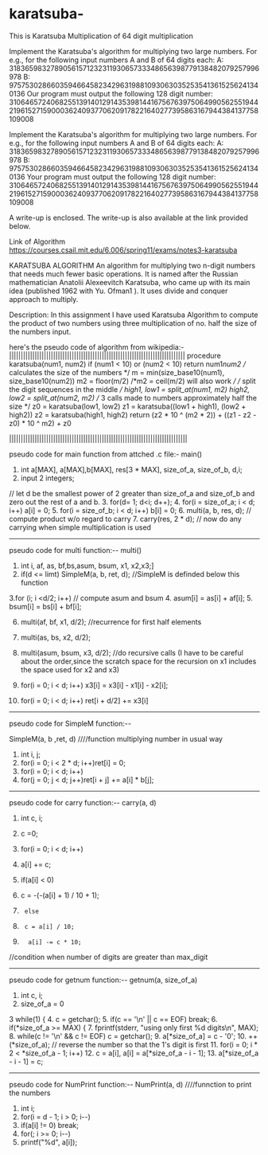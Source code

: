 # karatsuba-
This is Karatsuba Multiplication of 64 digit multiplication


Implement the Karatsuba's algorithm for multiplying two large numbers. 
For e.g., for the following input numbers A and B of 64 digits each:
A: 3183659832789056157123231193065733348656398779138482079257996978
B: 9757530286603594664582342963198810930630352535413615256241340136
Our program must output the following 128 digit number:
31064657240682551391401291435398144167567639750649905625519442196152715900036240937706209178221640277395863167944384137758109008

Implement the Karatsuba's algorithm for multiplying two large numbers. 
For e.g., for the following input numbers A and B of 64 digits each:
A: 3183659832789056157123231193065733348656398779138482079257996978
B: 9757530286603594664582342963198810930630352535413615256241340136
Your program must output the following 128 digit number:
31064657240682551391401291435398144167567639750649905625519442196152715900036240937706209178221640277395863167944384137758109008

A write-up is enclosed. The write-up is also available at the link provided below.


Link of Algorithm
https://courses.csail.mit.edu/6.006/spring11/exams/notes3-karatsuba


KARATSUBA ALGORITHM
An algorithm for multiplying two n-digit numbers that needs much fewer basic operations. It is named
after the Russian mathematician Anatolii Alexeevitch Karatsuba, who came up with its main idea
(published 1962 with Yu. Ofman1 ). It uses divide and conquer approach to multiply.


Description: In this assignment I have used Karatsuba Algorithm to compute the product of two numbers using three multiplication of no. half the size of the numbers  input. 


here's the pseudo code of algorithm from wikipedia:-
||||||||||||||||||||||||||||||||||||||||||||||||||||||||||||||||||||||||||||
procedure karatsuba(num1, num2)
  if (num1 < 10) or (num2 < 10)
    return num1*num2
  /* calculates the size of the numbers */
  m = min(size_base10(num1), size_base10(num2))
  m2 = floor(m/2)
  /*m2 = ceil(m/2) will also work */
  /* split the digit sequences in the middle */
  high1, low1 = split_at(num1, m2)
  high2, low2 = split_at(num2, m2)
  /* 3 calls made to numbers approximately half the size */
  z0 = karatsuba(low1, low2)
  z1 = karatsuba((low1 + high1), (low2 + high2))
  z2 = karatsuba(high1, high2)
  return (z2 * 10 ^ (m2 * 2)) + ((z1 - z2 - z0) * 10 ^ m2) + z0

|||||||||||||||||||||||||||||||||||||||||||||||||||||||||||||||||||||||||||||

pseudo code for main function from attched .c file:-
main()
1. int a[MAX], a[MAX],b[MAX], res[3 * MAX], size_of_a, size_of_b, d,i;
2. input 2 integers;

// let d be the smallest power of 2 greater than size_of_a and size_of_b and zero out the rest of a and b.
3. for(d= 1; d<i; d++);
4. for(i = size_of_a; i < d; i++) a[i] = 0;
5. for(i = size_of_b; i < d; i++) b[i] = 0;
6. multi(a, b, res, d);
 // compute product w/o regard to carry
7. carry(res, 2 * d);
 // now do any carrying when simple multiplication is used


--------------------------------------------------------------

pseudo code for multi function:--
multi()

1. int i, af, as, bf,bs,asum, bsum, x1, x2,x3;]
2. if(d <= limt) SimpleM(a, b, ret, d);
 //SimpleM is definded below this function

3.for (i; i <d/2; i++)
// compute asum and bsum
  4. asum[i] = as[i] + af[i];
  5.  bsum[i] = bs[i] + bf[i];

6. multi(af, bf, x1, d/2); //recurrence for first half elements
 7.   multi(as, bs, x2, d/2);
 8.   multi(asum, bsum, x3, d/2);
//do recursive calls (I have to be careful about the order,since the scratch space for the recursion on x1 includes the space used for x2 and x3)

9. for(i = 0; i < d; i++) x3[i] = x3[i] - x1[i] - x2[i];
  10.   for(i = 0; i < d; i++) ret[i + d/2] += x3[i]


--------------------------------------------------------------
pseudo code for SimpleM function:--

SimpleM(a, b ,ret, d) ////function multiplying number in usual way
1. int i, j;
2. for(i = 0; i < 2 * d; i++)ret[i] = 0;
3. for(i = 0; i < d; i++) 
4.   for(j = 0; j < d; j++)ret[i + j] += a[i] * b[j];


--------------------------------------------------------------
pseudo code for carry function:--
carry(a, d)
1. int c, i;
2. c =0;
3. for(i = 0; i < d; i++) 
4.	a[i] += c;
5.  if(a[i] < 0) 
6.	 c = -(-(a[i] + 1) / 10 + 1);
        
7.		else 
8.		c = a[i] / 10;
  
 9.       a[i] -= c * 10;
//condition when number of digits are greater than max_digit


--------------------------------------------------------------
pseudo code for getnum function:--
getnum(a, size_of_a)
  1. int c, i;
2. size_of_a = 0

3 while(1) {
 4. c = getchar();
  5. if(c == '\n' || c == EOF) break;
 6. if(*size_of_a >= MAX) {
 7.     fprintf(stderr, "using only first %d digits\n", MAX);
  8.    while(c != '\n' && c != EOF) c = getchar();
 9.  a[*size_of_a] = c - '0';
10.   ++(*size_of_a);
// reverse the number so that the 1's digit is first
 11.   for(i = 0; i * 2 < *size_of_a - 1; i++) 
 12.       c = a[i], a[i] = a[*size_of_a - i - 1];
13.	a[*size_of_a - i - 1] = c;
    


--------------------------------------------------------------
pseudo code for NumPrint function:--
NumPrint(a, d) ////funnction to print the numbers
1. int i;
2. for(i = d - 1; i > 0; i--) 
  3. if(a[i] != 0) break;
4.  for(; i >= 0; i--) 
5. printf("%d", a[i]);


